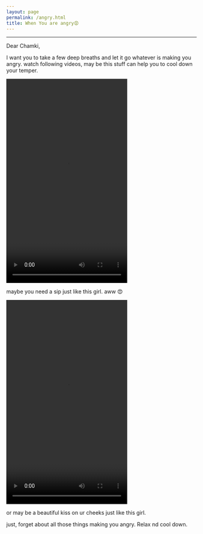 ```yaml
---
layout: page
permalink: /angry.html
title: When You are angry😡
---
```


---
Dear Chamki,

I want you to take a few deep breaths and let it go whatever is making you angry. watch following videos, may be this stuff can help you to cool down your temper.

<video width="320" height="540" controls preload="auto">
  <source src="https://github.com/sirkapil/Kiko/blob/master/uploads/music/_friendshipis_-20180925-0001.mp4?raw=true" type="video/mp4">
</video>

maybe you need a sip just like this girl. aww 😍


<video width="320" height="540" controls preload="auto">
  <source src="https://github.com/sirkapil/Kiko/raw/master/uploads/music/all_shayari-20180923-0001.mp4" type="video/mp4">
</video>

or may be a beautiful kiss on ur cheeks just like this girl.

just, forget about all those things making you angry. Relax nd cool down.
